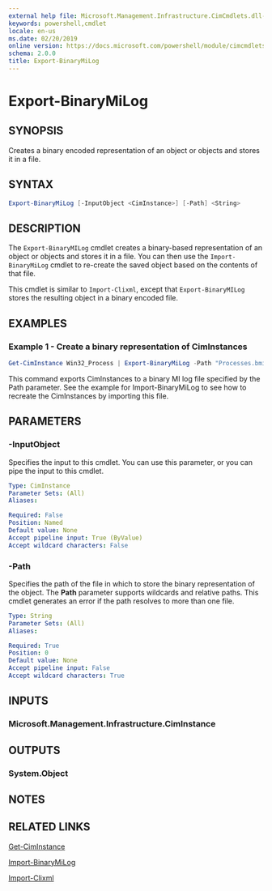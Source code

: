 ```yaml
---
external help file: Microsoft.Management.Infrastructure.CimCmdlets.dll-Help.xml
keywords: powershell,cmdlet
locale: en-us
ms.date: 02/20/2019
online version: https://docs.microsoft.com/powershell/module/cimcmdlets/export-binarymilog?view=powershell-6
schema: 2.0.0
title: Export-BinaryMiLog
---
```


# Export-BinaryMiLog

## SYNOPSIS
Creates a binary encoded representation of an object or objects and stores it in a file.

## SYNTAX

```powershell
Export-BinaryMiLog [-InputObject <CimInstance>] [-Path] <String>
```

## DESCRIPTION

The `Export-BinaryMILog` cmdlet creates a binary-based representation of an object or objects and
stores it in a file. You can then use the `Import-BinaryMiLog` cmdlet to re-create the saved object
based on the contents of that file.

This cmdlet is similar to `Import-Clixml`, except that `Export-BinaryMILog` stores the resulting
object in a binary encoded file.

## EXAMPLES

### Example 1 - Create a binary representation of CimInstances

```powershell
Get-CimInstance Win32_Process | Export-BinaryMiLog -Path "Processes.bmil"
```

This command exports CimInstances to a binary MI log file specified by the Path parameter.
See the example for Import-BinaryMiLog to see how to recreate the CimInstances by importing this file.

## PARAMETERS

### -InputObject

Specifies the input to this cmdlet. You can use this parameter, or you can pipe the input to this
cmdlet.

```yaml
Type: CimInstance
Parameter Sets: (All)
Aliases:

Required: False
Position: Named
Default value: None
Accept pipeline input: True (ByValue)
Accept wildcard characters: False
```

### -Path

Specifies the path of the file in which to store the binary representation of the object. The
**Path** parameter supports wildcards and relative paths. This cmdlet generates an error if the
path resolves to more than one file.

```yaml
Type: String
Parameter Sets: (All)
Aliases:

Required: True
Position: 0
Default value: None
Accept pipeline input: False
Accept wildcard characters: True
```

## INPUTS

### Microsoft.Management.Infrastructure.CimInstance

## OUTPUTS

### System.Object

## NOTES

## RELATED LINKS

[Get-CimInstance](get-ciminstance.md)

[Import-BinaryMiLog](import-binarymilog.md)

[Import-Clixml](../microsoft.powershell.utility/import-clixml.md)
